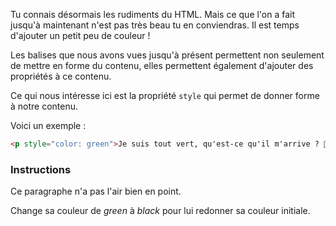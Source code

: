 Tu connais désormais les rudiments du HTML. Mais ce que l'on a fait jusqu'à maintenant n'est pas très beau tu en conviendras. Il est temps d'ajouter un petit peu de couleur !

Les balises que nous avons vues jusqu'à présent permettent non seulement de mettre en forme du contenu, elles permettent également d'ajouter des propriétés à ce contenu.

Ce qui nous intéresse ici est la propriété `style` qui permet de donner forme à notre contenu.

Voici un exemple :

```html
<p style="color: green">Je suis tout vert, qu'est-ce qu'il m'arrive ? 🤢</p>
```

### Instructions

Ce paragraphe n'a pas l'air bien en point.

Change sa couleur de *green* à *black* pour lui redonner sa couleur initiale.